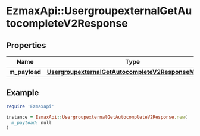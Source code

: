 # EzmaxApi::UsergroupexternalGetAutocompleteV2Response

## Properties

| Name | Type | Description | Notes |
| ---- | ---- | ----------- | ----- |
| **m_payload** | [**UsergroupexternalGetAutocompleteV2ResponseMPayload**](UsergroupexternalGetAutocompleteV2ResponseMPayload.md) |  |  |

## Example

```ruby
require 'Ezmaxapi'

instance = EzmaxApi::UsergroupexternalGetAutocompleteV2Response.new(
  m_payload: null
)
```

